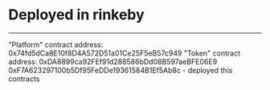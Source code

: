# Deployed in rinkeby

---

"Platform" contract address: 0x74fd5dCa8E10f8D4A572D51a01Ce25F5eB57c949
"Token" contract address: 0xDA8899ca92FEf91d288586bDd08B597aeBFE06E9
0xF7A623297100b5Df95FeDDe19361584B1Ef5Ab8c - deployed this contracts
